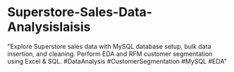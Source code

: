 # Superstore-Sales-Data-Analysislaisis
"Explore Superstore sales data with MySQL database setup, bulk data insertion, and cleaning. Perform EDA and RFM customer segmentation using Excel &amp; SQL. #DataAnalysis #CustomerSegmentation #MySQL #EDA"
